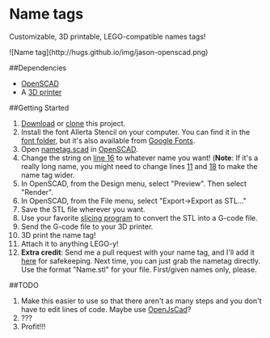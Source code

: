 # Name tags
Customizable, 3D printable, LEGO-compatible names tags!

<span>
    ![Name tag](http://hugs.github.io/img/jason-openscad.png)
</span>

##Dependencies
- [OpenSCAD](http://www.openscad.org/)
- A [3D printer](https://www.lulzbot.com/)

##Getting Started

1. [Download](https://github.com/hugs/nametags/archive/master.zip) or [clone](https://help.github.com/articles/cloning-a-repository/) this project.
2. Install the font Allerta Stencil on your computer. You can find it in the [font folder](https://github.com/hugs/nametags/tree/master/font/Allerta_Stencil), but it's also available from [Google Fonts](https://www.google.com/fonts/specimen/Allerta+Stencil).
3. Open [nametag.scad](https://github.com/hugs/nametags/blob/master/nametag.scad) in [OpenSCAD](http://www.openscad.org/).
4. Change the string on [line 16](https://github.com/hugs/nametags/blob/master/nametag.scad#L16) to whatever name you want! (**Note**: If it's a really long name, you might need to change lines [11](https://github.com/hugs/nametags/blob/master/nametag.scad#L11) and [18](https://github.com/hugs/nametags/blob/master/nametag.scad#L18) to make the name tag wider.
5. In OpenSCAD, from the Design menu, select "Preview". Then select "Render".
6. In OpenSCAD, from the File menu, select "Export->Export as STL..."
7. Save the STL file wherever you want.
8. Use your favorite [slicing program](https://www.lulzbot.com/cura) to convert the STL into a G-code file.
9. Send the G-code file to your 3D printer.
10. 3D print the name tag!
11. Attach it to anything LEGO-y!
12. **Extra credit**: Send me a pull request with your name tag, and I'll add it [here](https://github.com/hugs/nametags/tree/master/tags/stl) for safekeeping. Next time, you can just grab the nametag directly. Use the format "Name.stl" for your file. First/given names only, please.

##TODO
1. Make this easier to use so that there aren't as many steps and you don't have to edit lines of code. Maybe use [OpenJsCad](http://joostn.github.io/OpenJsCad/)?
2. ???
3. Profit!!!
